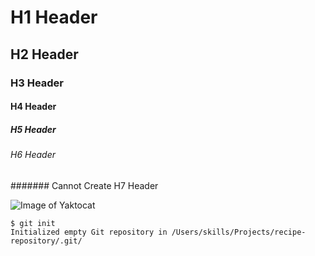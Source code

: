 # H1 Header
## H2 Header
### H3 Header
#### H4 Header
##### H5 Header
###### H6 Header
####### Cannot Create H7 Header

![Image of Yaktocat](https://octodex.github.com/images/yaktocat.png)

```
$ git init
Initialized empty Git repository in /Users/skills/Projects/recipe-repository/.git/
```
